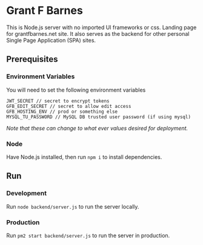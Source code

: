 # Grant F Barnes

This is Node.js server with no imported UI frameworks or css. Landing page for grantfbarnes.net site. It also serves as the backend for other personal Single Page Application (SPA) sites.

## Prerequisites

### Environment Variables

You will need to set the following environment variables

```
JWT_SECRET // secret to encrypt tokens
GFB_EDIT_SECRET // secret to allow edit access
GFB_HOSTING_ENV // prod or something else
MYSQL_TU_PASSWORD // MySQL DB trusted user password (if using mysql)
```

_Note that these can change to what ever values desired for deployment._

### Node

Have Node.js installed, then run `npm i` to install dependencies.

## Run

### Development

Run `node backend/server.js` to run the server locally.

### Production

Run `pm2 start backend/server.js` to run the server in production.
